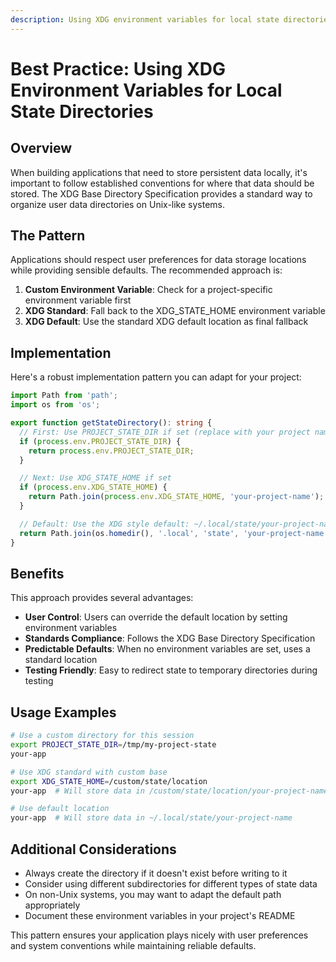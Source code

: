 ```yaml
---
description: Using XDG environment variables for local state directories
---
```


# Best Practice: Using XDG Environment Variables for Local State Directories

## Overview

When building applications that need to store persistent data locally, it's important to follow established conventions for where that data should be stored. The XDG Base Directory Specification provides a standard way to organize user data directories on Unix-like systems.

## The Pattern

Applications should respect user preferences for data storage locations while providing sensible defaults. The recommended approach is:

1. **Custom Environment Variable**: Check for a project-specific environment variable first
2. **XDG Standard**: Fall back to the XDG_STATE_HOME environment variable
3. **XDG Default**: Use the standard XDG default location as final fallback

## Implementation

Here's a robust implementation pattern you can adapt for your project:

```typescript
import Path from 'path';
import os from 'os';

export function getStateDirectory(): string {
  // First: Use PROJECT_STATE_DIR if set (replace with your project name)
  if (process.env.PROJECT_STATE_DIR) {
    return process.env.PROJECT_STATE_DIR;
  }

  // Next: Use XDG_STATE_HOME if set
  if (process.env.XDG_STATE_HOME) {
    return Path.join(process.env.XDG_STATE_HOME, 'your-project-name');
  }

  // Default: Use the XDG style default: ~/.local/state/your-project-name/
  return Path.join(os.homedir(), '.local', 'state', 'your-project-name');
}
```

## Benefits

This approach provides several advantages:

- **User Control**: Users can override the default location by setting environment variables
- **Standards Compliance**: Follows the XDG Base Directory Specification
- **Predictable Defaults**: When no environment variables are set, uses a standard location
- **Testing Friendly**: Easy to redirect state to temporary directories during testing

## Usage Examples

```bash
# Use a custom directory for this session
export PROJECT_STATE_DIR=/tmp/my-project-state
your-app

# Use XDG standard with custom base
export XDG_STATE_HOME=/custom/state/location
your-app  # Will store data in /custom/state/location/your-project-name

# Use default location
your-app  # Will store data in ~/.local/state/your-project-name
```

## Additional Considerations

- Always create the directory if it doesn't exist before writing to it
- Consider using different subdirectories for different types of state data
- On non-Unix systems, you may want to adapt the default path appropriately
- Document these environment variables in your project's README

This pattern ensures your application plays nicely with user preferences and system conventions while maintaining reliable defaults.
